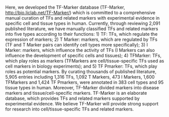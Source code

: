 Here, we developed the TF-Marker database (TF-Marker, http://bio.liclab.net/TF-Marker/) which is committed to a comprehensive manual curation of TFs and related markers with experimental evidence in specific cell and tissue types in human. Currently, through reviewing 2,091 published literature, we have manually classified TFs and related markers into five types according to their functions: 1) TF: TFs, which regulate the expression of markers; 2) T Marker: markers, which are regulated by TFs (TF and T Marker pairs can identify cell types more specifically); 3) I Marker: markers, which influence the activity of TFs (I Markers can also influence the development of specific cells and tissues); 4) TFMarker: TFs, which play roles as markers (TFMarkers are cell/tissue-specific TFs used as cell markers in biology experiments); and 5) TF Pmarker: TFs, which play roles as potential markers. By curating thousands of published literature, 5,905 entries including 1,316 TFs, 1,092 T Markers, 473 I Markers, 1,600 TFMarkers and 1,424 TF Pmarkers, were annotated in 383 cell types and 95 tissue types in human. Moreover, TF-Marker divided markers into disease markers and tissue/cell-specific markers. TF-Marker is an elaborate database, which provides TFs and related markers supported by experimental evidence. We believe TF-Marker will provide strong support for research into cell/tissue-specific TFs and related markers. 
